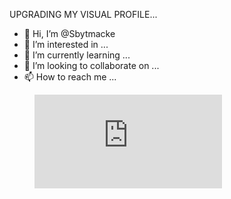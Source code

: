 UPGRADING MY VISUAL PROFILE...
- 👋 Hi, I’m @Sbytmacke
- 👀 I’m interested in ...
- 🌱 I’m currently learning ...
- 💞️ I’m looking to collaborate on ...
- 📫 How to reach me ...

<figure><embed src="https://wakatime.com/share/@c8c9e80a-05ec-4350-bf2e-c6c38ca30b85/e55c07a2-73e0-418c-8838-907be96adb9e.svg"></embed></figure>
